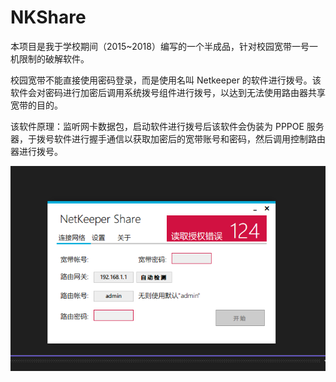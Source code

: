 # NKShare

本项目是我于学校期间（2015~2018）编写的一个半成品，针对校园宽带一号一机限制的破解软件。

校园宽带不能直接使用密码登录，而是使用名叫 Netkeeper 的软件进行拨号。该软件会对密码进行加密后调用系统拨号组件进行拨号，以达到无法使用路由器共享宽带的目的。

该软件原理：监听网卡数据包，启动软件进行拨号后该软件会伪装为 PPPOE 服务器，于拨号软件进行握手通信以获取加密后的宽带账号和密码，然后调用控制路由器进行拨号。

![demo](./1.png)